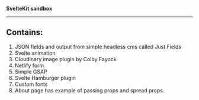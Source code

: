 
**SvelteKit sandbox**

---

## Contains:

1. JSON fields and output from simple headless cms called Just Fields
2. Svelte animation
3. Cloudinary image plugin by Colby Fayock
4. Netlify form
5. Simple GSAP 
6. Svelte Hamburger plugin
7. Custom fonts 
8. About page has example of passing props and spread props



